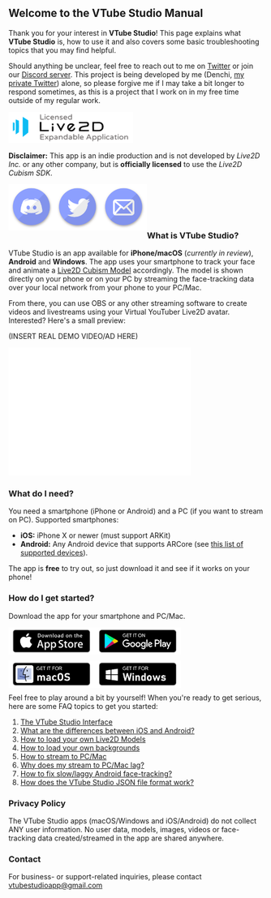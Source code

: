 ## Welcome to the VTube Studio Manual

Thank you for your interest in **VTube Studio**! This page explains what **VTube Studio** is, how to use it and also covers some basic troubleshooting topics that you may find helpful.

Should anything be unclear, feel free to reach out to me on [Twitter](https://www.google.com) or join our [Discord server](https://google.com). This project is being developed by me (Denchi, [my private Twitter](https://twitter.com/DenchiSoft)) alone, so please forgive me if I may take a bit longer to respond sometimes, as this is a project that I work on in my free time outside of my regular work.

![Live2D Expandable Application](/images/icons/live2d_expandable_app_small.png "Live2D Expandable Application")

__Disclaimer:__ This app is an indie production and is not developed by _Live2D Inc._ or any other company, but is **officially licensed** to use the _Live2D Cubism SDK_. 

<a href="url"><img src="/images/icons/discord.png" align="left" width="91" ></a> <a href="url"><img src="/images/icons/twitter.png" align="left" width="91" ></a> <a href="url"><img src="/images/icons/mail.png" align="left" width="91" ></a>
<br />
<br />
<br />
<br />

### What is VTube Studio?

VTube Studio is an app available for **iPhone/macOS** (*currently in review*), **Android** and **Windows**. The app uses your smartphone to track your face and animate a [Live2D Cubism Model](https://www.live2d.com/en/) accordingly. The model is shown directly on your phone or on your PC by streaming the face-tracking data over your local network from your phone to your PC/Mac.

From there, you can use OBS or any other streaming software to create videos and livestreams using your Virtual YouTuber Live2D avatar. Interested? Here's a small preview:

(INSERT REAL DEMO VIDEO/AD HERE)

<iframe width="360" height="252" src="//www.youtube.com/embed/pg6A4srAXyA" frameborder="0" allowfullscreen="allowfullscreen">&nbsp;</iframe>

<br />

### What do I need?

You need a smartphone (iPhone or Android) and a PC (if you want to stream on PC). Supported smartphones:

- **iOS:** iPhone X or newer (must support ARKit)
- **Android:** Any Android device that supports ARCore (see [this list of supported devices](https://developers.google.com/ar/discover/supported-devices)).

The app is **free** to try out, so just download it and see if it works on your phone!

### How do I get started?

Download the app for your smartphone and PC/Mac. 


<a href="url"><img src="/images/platform_logos/download_iphone.png" align="left" width="170" ></a> <a href="url"><img src="/images/platform_logos/download_android.png" align="left" width="170" ></a>

<br /> <br /> <br />

<a href="url"><img src="/images/platform_logos/download_mac.png" align="left" width="170" ></a> <a href="url"><img src="/images/platform_logos/download_windows.png" align="left" width="170" ></a>

<br /> <br /> <br />

Feel free to play around a bit by yourself! When you're ready to get serious, here are some FAQ topics to get you started:

1. [The VTube Studio Interface](docs/interface.md)
2. [What are the differences between iOS and Android?](docs/platform_differences.md)
3. [How to load your own Live2D Models](docs/models.md)
4. [How to load your own backgrounds](docs/backgrounds.md)
5. [How to stream to PC/Mac](docs/stream.md)
6. [Why does my stream to PC/Mac lag?](docs/stream_issues.md)
7. [How to fix slow/laggy Android face-tracking?](docs/android_issues.md)
8. [How does the VTube Studio JSON file format work?](docs/vts_json.md)

### Privacy Policy

The VTube Studio apps (macOS/Windows and iOS/Android) do not collect ANY user information. No user data, models, images, videos or face-tracking data created/streamed in the app are shared anywhere.

### Contact

For business- or support-related inquiries, please contact [vtubestudioapp@gmail.com](mailto:vtubestudioapp@gmail.com)
